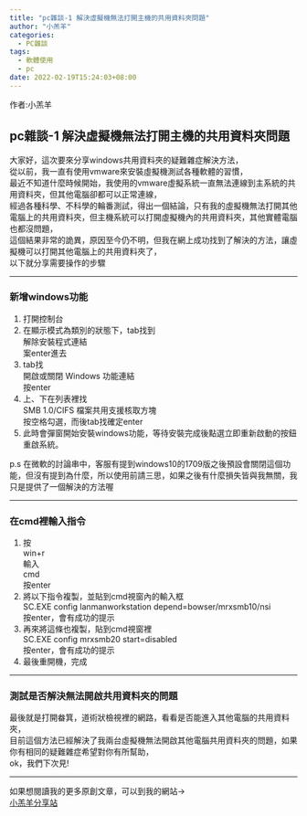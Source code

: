 ```yaml
---  
title: "pc雜談-1 解決虛擬機無法打開主機的共用資料夾問題"  
author: "小羔羊"  
categories: 
  - PC雜談
tags: 
  - 軟體使用
  - pc
date: 2022-02-19T15:24:03+08:00  
---  
```

  
  作者:小羔羊  
  
  
## pc雜談-1 解決虛擬機無法打開主機的共用資料夾問題  
  
大家好，這次要來分享windows共用資料夾的疑難雜症解決方法，  
從以前，我一直有使用vmware來安裝虛擬機測試各種軟體的習慣，  
最近不知道什麼時候開始，我使用的vmware虛擬系統一直無法連線到主系統的共用資料夾，但其他電腦卻都可以正常連線，  
經過各種科學、不科學的輪番測試，得出一個結論，只有我的虛擬機無法打開其他電腦上的共用資料夾，但主機系統可以打開虛擬機內的共用資料夾，其他實體電腦也都沒問題，  
這個結果非常的詭異，原因至今仍不明，但我在網上成功找到了解決的方法，讓虛擬機可以打開其他電腦上的共用資料夾了，  
以下就分享需要操作的步驟  
  
---  
  
### 新增windows功能  
  
1. 打開控制台  
1. 在顯示模式為類別的狀態下，tab找到  
解除安裝程式連結  
案enter進去  
1. tab找  
開啟或關閉 Windows 功能連結  
按enter  
1. 上、下在列表裡找  
SMB 1.0/CIFS 檔案共用支援核取方塊  
按空格勾選，而後tab找確定enter  
1. 此時會彈窗開始安裝windows功能，等待安裝完成後點選立即重新啟動的按鈕重啟系統。  
  
p.s 在微軟的討論串中，客服有提到windows10的1709版之後預設會關閉這個功能，但沒有提到為什麼，所以使用前請三思，如果之後有什麼損失皆與我無關，我只是提供了一個解決的方法喔  
  
---  
  
### 在cmd裡輸入指令  
  
  
1. 按  
win+r  
輸入  
cmd  
按enter  
1. 將以下指令複製，並貼到cmd視窗內的輸入框  
SC.EXE config lanmanworkstation depend=bowser/mrxsmb10/nsi  
按enter，會有成功的提示  
1. 再來將這條也複製，貼到cmd視窗裡  
SC.EXE config mrxsmb20 start=disabled  
按enter，會有成功的提示  
1. 最後重開機，完成  
  
  
---  
  
### 測試是否解決無法開啟共用資料夾的問題  
  
最後就是打開畚箕，道術狀檢視裡的網路，看看是否能進入其他電腦的共用資料夾，  
目前這個方法已經解決了我兩台虛擬機無法開啟其他電腦共用資料夾的問題，如果你有相同的疑難雜症希望對你有所幫助，  
ok，我們下次見!  
  
  
---  
  
如果想閱讀我的更多原創文章，可以到我的網站→  
[小羔羊分享站](https://lamb.tw/)